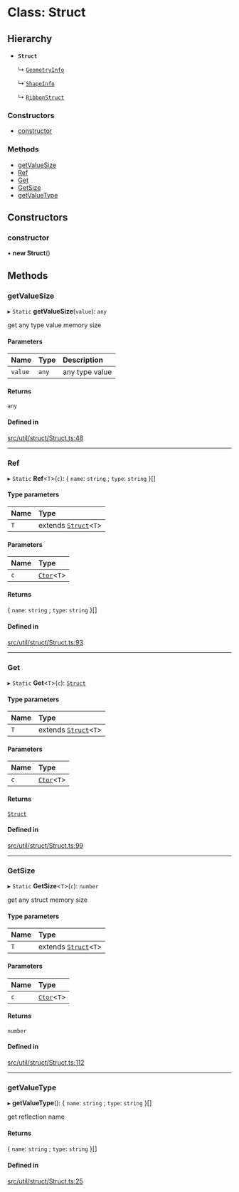 # Class: Struct

## Hierarchy

- **`Struct`**

  ↳ [`GeometryInfo`](GeometryInfo.md)

  ↳ [`ShapeInfo`](ShapeInfo.md)

  ↳ [`RibbonStruct`](RibbonStruct.md)

### Constructors

- [constructor](Struct.md#constructor)

### Methods

- [getValueSize](Struct.md#getvaluesize)
- [Ref](Struct.md#ref)
- [Get](Struct.md#get)
- [GetSize](Struct.md#getsize)
- [getValueType](Struct.md#getvaluetype)

## Constructors

### constructor

• **new Struct**()

## Methods

### getValueSize

▸ `Static` **getValueSize**(`value`): `any`

get any type value memory size

#### Parameters

| Name | Type | Description |
| :------ | :------ | :------ |
| `value` | `any` | any type value |

#### Returns

`any`

#### Defined in

[src/util/struct/Struct.ts:48](https://github.com/Orillusion/orillusion/blob/main/src/util/struct/Struct.ts#L48)

___

### Ref

▸ `Static` **Ref**<`T`\>(`c`): { `name`: `string` ; `type`: `string`  }[]

#### Type parameters

| Name | Type |
| :------ | :------ |
| `T` | extends [`Struct`](Struct.md)<`T`\> |

#### Parameters

| Name | Type |
| :------ | :------ |
| `c` | [`Ctor`](../types/Ctor.md)<`T`\> |

#### Returns

{ `name`: `string` ; `type`: `string`  }[]

#### Defined in

[src/util/struct/Struct.ts:93](https://github.com/Orillusion/orillusion/blob/main/src/util/struct/Struct.ts#L93)

___

### Get

▸ `Static` **Get**<`T`\>(`c`): [`Struct`](Struct.md)

#### Type parameters

| Name | Type |
| :------ | :------ |
| `T` | extends [`Struct`](Struct.md)<`T`\> |

#### Parameters

| Name | Type |
| :------ | :------ |
| `c` | [`Ctor`](../types/Ctor.md)<`T`\> |

#### Returns

[`Struct`](Struct.md)

#### Defined in

[src/util/struct/Struct.ts:99](https://github.com/Orillusion/orillusion/blob/main/src/util/struct/Struct.ts#L99)

___

### GetSize

▸ `Static` **GetSize**<`T`\>(`c`): `number`

get any struct memory size

#### Type parameters

| Name | Type |
| :------ | :------ |
| `T` | extends [`Struct`](Struct.md)<`T`\> |

#### Parameters

| Name | Type |
| :------ | :------ |
| `c` | [`Ctor`](../types/Ctor.md)<`T`\> |

#### Returns

`number`

#### Defined in

[src/util/struct/Struct.ts:112](https://github.com/Orillusion/orillusion/blob/main/src/util/struct/Struct.ts#L112)

___

### getValueType

▸ **getValueType**(): { `name`: `string` ; `type`: `string`  }[]

get reflection name

#### Returns

{ `name`: `string` ; `type`: `string`  }[]

#### Defined in

[src/util/struct/Struct.ts:25](https://github.com/Orillusion/orillusion/blob/main/src/util/struct/Struct.ts#L25)
